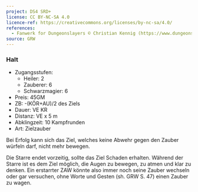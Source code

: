 ```yaml
---
project: DS4 SRD+
license: CC BY-NC-SA 4.0
licence-ref: https://creativecommons.org/licenses/by-nc-sa/4.0/
references: 
  - Fanwerk for Dungeonslayers © Christian Kennig (https://www.dungeonslayers.net/)
source: GRW
---
```


### Halt

- Zugangsstufen:
  - Heiler: 2
  - Zauberer: 6
  - Schwarzmagier: 6
- Preis: 45GM
- ZB: -(KÖR+AU)/2 des Ziels
- Dauer: VE KR
- Distanz: VE x 5 m
- Abklingzeit: 10 Kampfrunden
- Art: Zielzauber

Bei Erfolg kann sich das Ziel, welches keine Abwehr gegen den Zauber würfeln darf, nicht mehr bewegen.

Die Starre endet vorzeitig, sollte das Ziel Schaden erhalten. Während der Starre ist es dem Ziel möglich, die Augen zu bewegen, zu atmen und klar zu denken. Ein erstarrter ZAW könnte also immer noch seine Zauber wechseln oder gar versuchen, ohne Worte und Gesten (sh. GRW S. 47) einen Zauber zu wagen.

